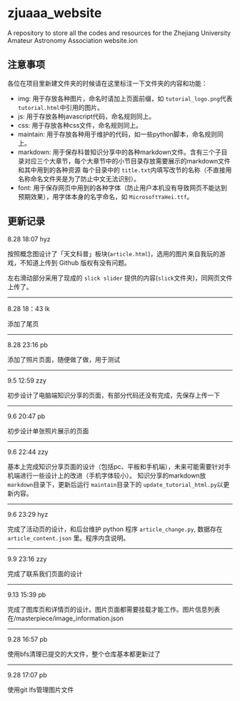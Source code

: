 # zjuaaa_website

A repository to store all the codes and resources for the Zhejiang University Amateur Astronomy Association website.ion

## 注意事项

各位在项目里新建文件夹的时候请在这里标注一下文件夹的内容和功能：

+ img: 用于存放各种图片，命名时请加上页面前缀，如 `tutorial_logo.png`代表 `tutorial.html`中引用的图片。
+ js: 用于存放各种javascript代码，命名规则同上。
+ css: 用于存放各种css文件，命名规则同上。
+ maintain: 用于存放各种用于维护的代码，如一些python脚本，命名规则同上。
+ markdown: 用于保存科普知识分享中的各种markdown文件。含有三个子目录对应三个大章节，每个大章节中的小节目录存放需要展示的markdown文件和其中用到的各种资源
  每个目录中的 `title.txt`内填写改节的名称（不直接用名称命名文件夹是为了防止中文无法识别）。
+ font: 用于保存网页中用到的各种字体（防止用户本机没有导致网页不能达到预期效果），用字体本身的名字命名，如 `MicrosoftYaHei.ttf`。

## 更新记录

8.28 18:07 hyz

按照概念图设计了「天文科普」板块(`article.html`)，选用的图片来自我玩的游戏，不知道上传到 Github 版权有没有问题。

左右滑动部分采用了现成的 `slick slider` 提供的内容(`slick`文件夹)，同网页文件上传了。

---

8.28 18：43 lk

添加了尾页

---

8.28 23:16 pb

添加了照片页面，随便做了做，用于测试

---

9.5 12:59 zzy

初步设计了电脑端知识分享的页面，有部分代码还没有完成，先保存上传一下

---

9.6 20:47 pb

初步设计单张照片展示的页面

---

9.6 22:44 zzy

基本上完成知识分享页面的设计（包括pc、平板和手机端），未来可能需要针对手机端进行一些设计上的改进（手机字体较小）。
知识分享的markdown放 `markdown`目录下，更新后运行 `maintain`目录下的 `update_tutorial_html.py`以更新内容。

---

9.6 23:29 hyz

完成了活动页的设计，和后台维护 python 程序 `article_change.py`, 数据存在 `article_content.json` 里。程序内含说明。

---

9.9 23:16 zzy

完成了联系我们页面的设计

---

9.13 15:39 pb

完成了图库页和详情页的设计。图片页面都需要挂载才能工作。图片信息列表在/masterpiece/image_information.json

---

9.28 16:57 pb

使用bfs清理已提交的大文件，整个仓库基本都更新过了

---

9.28 17:07 pb

使用git lfs管理图片文件
